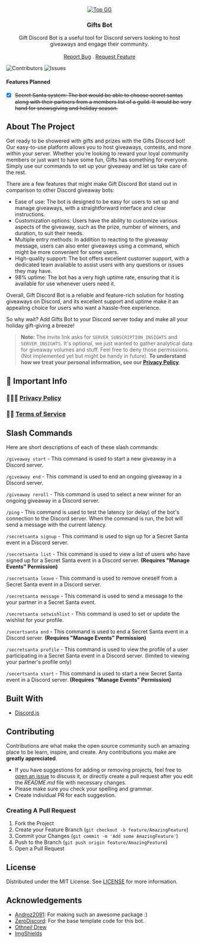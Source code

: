 <br/>

<p align="center">
  <a href="https://top.gg/bot/932255494511394866">
    <img src="https://top.gg/api/widget/932255494511394866.svg" alt="Top GG">
  </a>
  
  <h3 align="center">Gifts Bot</h3>

  <p align="center">
    Gift Discord Bot is a useful tool for Discord servers looking to host giveaways and engage their community.
    <br/>
    <br/>
 <a href="https://github.com/Nishant1500/Gifts-Bot/issues">Report Bug</a>
    .
    <a href="https://github.com/Nishant1500/Gifts-Bot/issues">Request Feature</a>
  </p>
</p>

![Contributors](https://img.shields.io/github/contributors/Nishant1500/Gifts-Bot?color=dark-green) ![Issues](https://img.shields.io/github/issues/Nishant1500/Gifts-Bot) 

#### Features Planned
- [x] ~~Secret Santa system: The bot would be able to choose secret santas along with their partners from a members list of a guild. It would be very hand for snowsgiving and holiday season.~~

## About The Project

Get ready to be showered with gifts and prizes with the Gifts Discord bot! Our easy-to-use platform allows you to host giveaways, contests, and more within your server. Whether you're looking to reward your loyal community members or just want to have some fun, Gifts has something for everyone. Simply use our commands to set up your giveaway and let us take care of the rest.

There are a few features that might make Gift Discord Bot stand out in comparison to other Discord giveaway bots:

- Ease of use: The bot is designed to be easy for users to set up and manage giveaways, with a straightforward interface and clear instructions.
- Customization options: Users have the ability to customize various aspects of the giveaway, such as the prize, number of winners, and duration, to suit their needs.
- Multiple entry methods: In addition to reacting to the giveaway message, users can also enter giveaways using a command, which might be more convenient for some users.
- High-quality support: The bot offers excellent customer support, with a dedicated team available to assist users with any questions or issues they may have.
- 98% uptime: The bot has a very high uptime rate, ensuring that it is available for use whenever users need it.

Overall, Gift Discord Bot is a reliable and feature-rich solution for hosting giveaways on Discord, and its excellent support and uptime make it an appealing choice for users who want a hassle-free experience.

So why wait? Add Gifts Bot to your Discord server today and make all your holiday gift-giving a breeze!

> **Note:** The invite link asks for `SERVER_SUBSCRIPTION_INSIGHTS` and `SERVER_INSIGHTS`. It's optional, we just wanted to gather analytical data for giveaway volumes and stuff. Feel free to deny those permissions. (Not implemented yet but might be handy in future). **To understand how we treat your personal information, see our [Privacy Policy](https://github.com/Nishant1500/Gifts-Bot/blob/main/PRIVACY_POLICY.md)**.

📌 Important Info
---

### 🕵🏻‍♀️️ [Privacy Policy](https://github.com/Nishant1500/Gifts-Bot/blob/main/PRIVACY_POLICY.md)
### 🤝🏻 [Terms of Service](https://github.com/Nishant1500/Gifts-Bot/blob/main/TERMS_OF_SERVICE.md)

## Slash Commands
Here are short descriptions of each of these slash commands:

`/giveaway start` - This command is used to start a new giveaway in a Discord server.

`/giveaway end` - This command is used to end an ongoing giveaway in a Discord server.

`/giveaway reroll` - This command is used to select a new winner for an ongoing giveaway in a Discord server.

`/ping` - This command is used to test the latency (or delay) of the bot's connection to the Discord server. When the command is run, the bot will send a message with the current latency.

`/secretsanta signup` - This command is used to sign up for a Secret Santa event in a Discord server.

`/secretsanta list` - This command is used to view a list of users who have signed up for a Secret Santa event in a Discord server. **(Requires "Manage Events" Permission)**

`/secretsanta leave` - This command is used to remove oneself from a Secret Santa event in a Discord server.

`/secretsanta message` - This command is used to send a message to the your partner in a Secret Santa event.

`/secretsanta setwishlist` - This command is used to set or update the wishlist for your profile.

`/secertsanta end` - This command is used to end a Secret Santa event in a Discord server. **(Requires "Manage Events" Permission)**

`/secretsanta profile` - This command is used to view the profile of a user participating in a Secret Santa event in a Discord server. (limited to viewing your partner's profile only)

`/secertsanta start` - This command is used to start a new Secret Santa event in a Discord server. **(Requires "Manage Events" Permission)**

## Built With

- [Discord.js](https://discord.js.org/)

## Contributing

Contributions are what make the open source community such an amazing place to be learn, inspire, and create. Any contributions you make are **greatly appreciated**.
* If you have suggestions for adding or removing projects, feel free to [open an issue](https://github.com/Nishant1500/Gifts-Bot/issues/new) to discuss it, or directly create a pull request after you edit the *README.md* file with necessary changes.
* Please make sure you check your spelling and grammar.
* Create individual PR for each suggestion.

### Creating A Pull Request

1. Fork the Project
2. Create your Feature Branch (`git checkout -b feature/AmazingFeature`)
3. Commit your Changes (`git commit -m 'Add some AmazingFeature'`)
4. Push to the Branch (`git push origin feature/AmazingFeature`)
5. Open a Pull Request

## License

Distributed under the MIT License. See [LICENSE](https://github.com/Nishant1500/Gifts-Bot/blob/main/LICENSE.md) for more information.

## Acknowledgements

* [Androz2091](https://github.com/Androz2091/discord-giveaways): For making such an awesome package :)
* [ZeroDiscord](https://github.com/ZeroDiscord/): For the base template code for this bot.
* [Othneil Drew](https://github.com/othneildrew/Best-README-Template)
* [ImgShields](https://shields.io/)
